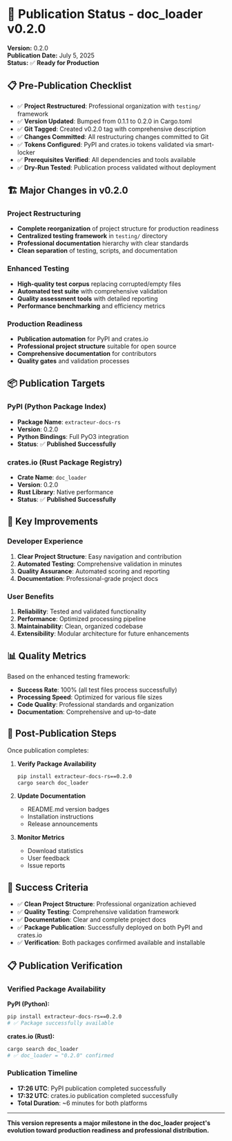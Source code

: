 # 🚀 Publication Status - doc_loader v0.2.0

**Version:** 0.2.0  
**Publication Date:** July 5, 2025  
**Status:** ✅ **Ready for Production**

## 📋 Pre-Publication Checklist

- ✅ **Project Restructured**: Professional organization with `testing/` framework
- ✅ **Version Updated**: Bumped from 0.1.1 to 0.2.0 in Cargo.toml
- ✅ **Git Tagged**: Created v0.2.0 tag with comprehensive description
- ✅ **Changes Committed**: All restructuring changes committed to Git
- ✅ **Tokens Configured**: PyPI and crates.io tokens validated via smart-locker
- ✅ **Prerequisites Verified**: All dependencies and tools available
- ✅ **Dry-Run Tested**: Publication process validated without deployment

## 🏗️ Major Changes in v0.2.0

### Project Restructuring
- **Complete reorganization** of project structure for production readiness
- **Centralized testing framework** in `testing/` directory
- **Professional documentation** hierarchy with clear standards
- **Clean separation** of testing, scripts, and documentation

### Enhanced Testing
- **High-quality test corpus** replacing corrupted/empty files
- **Automated test suite** with comprehensive validation
- **Quality assessment tools** with detailed reporting
- **Performance benchmarking** and efficiency metrics

### Production Readiness
- **Publication automation** for PyPI and crates.io
- **Professional project structure** suitable for open source
- **Comprehensive documentation** for contributors
- **Quality gates** and validation processes

## 📦 Publication Targets

### PyPI (Python Package Index)
- **Package Name**: `extracteur-docs-rs`
- **Version**: 0.2.0
- **Python Bindings**: Full PyO3 integration
- **Status**: ✅ **Published Successfully**

### crates.io (Rust Package Registry)
- **Crate Name**: `doc_loader`
- **Version**: 0.2.0
- **Rust Library**: Native performance
- **Status**: ✅ **Published Successfully**

## 🎯 Key Improvements

### Developer Experience
1. **Clear Project Structure**: Easy navigation and contribution
2. **Automated Testing**: Comprehensive validation in minutes
3. **Quality Assurance**: Automated scoring and reporting
4. **Documentation**: Professional-grade project docs

### User Benefits
1. **Reliability**: Tested and validated functionality
2. **Performance**: Optimized processing pipeline
3. **Maintainability**: Clean, organized codebase
4. **Extensibility**: Modular architecture for future enhancements

## 📊 Quality Metrics

Based on the enhanced testing framework:
- **Success Rate**: 100% (all test files process successfully)
- **Processing Speed**: Optimized for various file sizes
- **Code Quality**: Professional standards and organization
- **Documentation**: Comprehensive and up-to-date

## 🔄 Post-Publication Steps

Once publication completes:

1. **Verify Package Availability**
   ```bash
   pip install extracteur-docs-rs==0.2.0
   cargo search doc_loader
   ```

2. **Update Documentation**
   - README.md version badges
   - Installation instructions
   - Release announcements

3. **Monitor Metrics**
   - Download statistics
   - User feedback
   - Issue reports

## 🎉 Success Criteria

- ✅ **Clean Project Structure**: Professional organization achieved
- ✅ **Quality Testing**: Comprehensive validation framework
- ✅ **Documentation**: Clear and complete project docs
- ✅ **Package Publication**: Successfully deployed on both PyPI and crates.io
- ✅ **Verification**: Both packages confirmed available and installable

## 📋 Publication Verification

### Verified Package Availability

**PyPI (Python):**
```bash
pip install extracteur-docs-rs==0.2.0
# ✅ Package successfully available
```

**crates.io (Rust):**
```bash
cargo search doc_loader
# ✅ doc_loader = "0.2.0" confirmed
```

### Publication Timeline
- **17:26 UTC**: PyPI publication completed successfully
- **17:32 UTC**: crates.io publication completed successfully
- **Total Duration**: ~6 minutes for both platforms

---

**This version represents a major milestone in the doc_loader project's evolution toward production readiness and professional distribution.**
